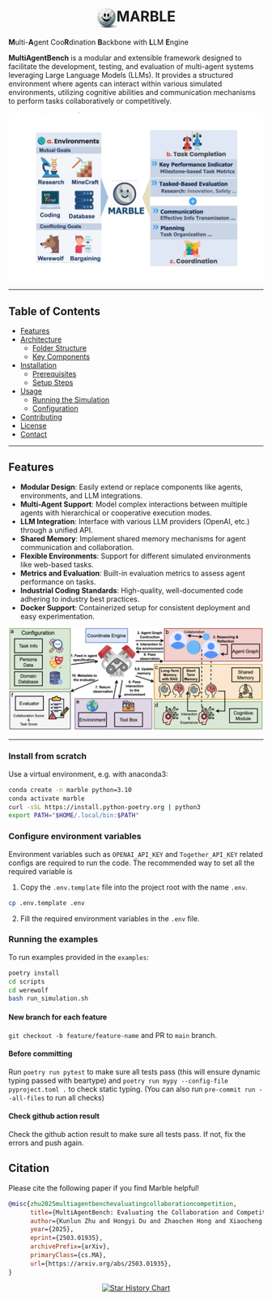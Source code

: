 <div align= "center">
    <h1> <img src="assets/marble.jpg" height=40 align="texttop">MARBLE</h1>
</div>


**M**ulti-**A**gent Coo**R**dination **B**ackbone with **L**LM **E**ngine


**MultiAgentBench** is a modular and extensible framework designed to facilitate the development, testing, and evaluation of multi-agent systems leveraging Large Language Models (LLMs). It provides a structured environment where agents can interact within various simulated environments, utilizing cognitive abilities and communication mechanisms to perform tasks collaboratively or competitively.

<div style="display: flex; justify-content: center;">
  <div style="width: 100; transform: scale(1.0);">
    <img src="assets/benchmark.png" style="width: 100%;" alt="marble">
  </div>
</div>

---

## Table of Contents

- [Features](#features)
- [Architecture](#architecture)
  - [Folder Structure](#folder-structure)
  - [Key Components](#key-components)
- [Installation](#installation)
  - [Prerequisites](#prerequisites)
  - [Setup Steps](#setup-steps)
- [Usage](#usage)
  - [Running the Simulation](#running-the-simulation)
  - [Configuration](#configuration)
- [Contributing](#contributing)
- [License](#license)
- [Contact](#contact)

---

## Features

- **Modular Design**: Easily extend or replace components like agents, environments, and LLM integrations.
- **Multi-Agent Support**: Model complex interactions between multiple agents with hierarchical or cooperative execution modes.
- **LLM Integration**: Interface with various LLM providers (OpenAI, etc.) through a unified API.
- **Shared Memory**: Implement shared memory mechanisms for agent communication and collaboration.
- **Flexible Environments**: Support for different simulated environments like web-based tasks.
- **Metrics and Evaluation**: Built-in evaluation metrics to assess agent performance on tasks.
- **Industrial Coding Standards**: High-quality, well-documented code adhering to industry best practices.
- **Docker Support**: Containerized setup for consistent deployment and easy experimentation.

<div style="display: flex; justify-content: center;">
  <div style="width: 100; transform: scale(1.0);">
    <img src="assets/engine.jpg" style="width: 100%;" alt="marble">
  </div>
</div>


---


### Install from scratch

Use a virtual environment, e.g. with anaconda3:

```bash
conda create -n marble python=3.10
conda activate marble
curl -sSL https://install.python-poetry.org | python3
export PATH="$HOME/.local/bin:$PATH"
```

### Configure environment variables
Environment variables such as `OPENAI_API_KEY` and `Together_API_KEY` related configs are required to run the code. The recommended way to set all the required variable is
1. Copy the `.env.template` file into the project root with the name `.env`.
```bash
cp .env.template .env
```
2. Fill the required environment variables in the `.env` file.

### Running the examples
To run examples provided in the `examples`:

```bash
poetry install
cd scripts
cd werewolf
bash run_simulation.sh
```

#### New branch for each feature

`git checkout -b feature/feature-name` and PR to `main` branch.

#### Before committing

Run `poetry run pytest` to make sure all tests pass (this will ensure dynamic typing passed with beartype) and `poetry run mypy --config-file pyproject.toml .` to check static typing. (You can also run `pre-commit run --all-files` to run all checks)

#### Check github action result

Check the github action result to make sure all tests pass. If not, fix the errors and push again.

## Citation
Please cite the following paper if you find Marble helpful!
```bibtex
@misc{zhu2025multiagentbenchevaluatingcollaborationcompetition,
      title={MultiAgentBench: Evaluating the Collaboration and Competition of LLM agents},
      author={Kunlun Zhu and Hongyi Du and Zhaochen Hong and Xiaocheng Yang and Shuyi Guo and Zhe Wang and Zhenhailong Wang and Cheng Qian and Xiangru Tang and Heng Ji and Jiaxuan You},
      year={2025},
      eprint={2503.01935},
      archivePrefix={arXiv},
      primaryClass={cs.MA},
      url={https://arxiv.org/abs/2503.01935},
}
```

<p align="center">
<a href="https://star-history.com/#Significant-Gravitas/AutoGPT">
  <picture>
    <source media="(prefers-color-scheme: dark)" srcset="https://api.star-history.com/svg?repos=MultiagentBench/MARBLE&type=Date&theme=dark" />
    <source media="(prefers-color-scheme: light)" srcset="https://api.star-history.com/svg?repos=MultiagentBench/MARBLE&type=Date" />
    <img alt="Star History Chart" src="https://api.star-history.com/svg?repos=Significant-Gravitas/AutoGPT&type=Date" />
  </picture>
</a>
</p>
